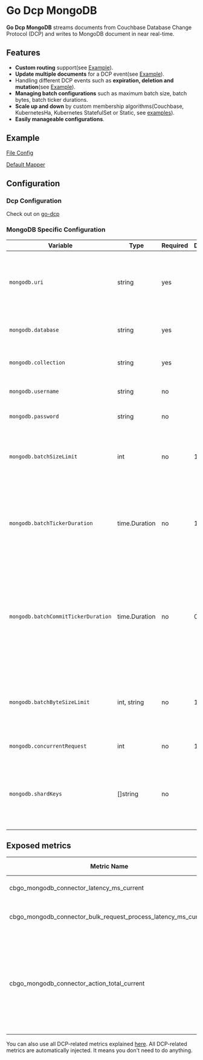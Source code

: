 # Go Dcp MongoDB

**Go Dcp MongoDB** streams documents from Couchbase Database Change Protocol (DCP) and writes to
MongoDB document in near real-time.

## Features

* **Custom routing** support(see [Example](#example)).
* **Update multiple documents** for a DCP event(see [Example](#example)).
* Handling different DCP events such as **expiration, deletion and mutation**(see [Example](#example)).
* **Managing batch configurations** such as maximum batch size, batch bytes, batch ticker durations.
* **Scale up and down** by custom membership algorithms(Couchbase, KubernetesHa, Kubernetes StatefulSet or
  Static, see [examples](https://github.com/Trendyol/go-dcp#examples)).
* **Easily manageable configurations**.

## Example

[File Config](example/simple/main.go)

[Default Mapper](example/default-mapper/main.go)

## Configuration

### Dcp Configuration

Check out on [go-dcp](https://github.com/Trendyol/go-dcp#configuration)

### MongoDB Specific Configuration

| Variable                            | Type              | Required | Default | Description                                                                                                                                                  |                                                           
|-------------------------------------|-------------------|----------|---------|--------------------------------------------------------------------------------------------------------------------------------------------------------------|
| `mongodb.uri`                       | string            | yes      |         | Defines which Couchbase collection events will be written to which collection.                                                                               |
| `mongodb.database`                  | string            | yes      |         | Defines MongoDB database name.                                                                                                                               |
| `mongodb.collection`                | string            | yes      |         | Defines MongoDB collection name.                                                                                                                             |
| `mongodb.username`                  | string            | no       |         | The username of MongoDB.                                                                                                                                     |
| `mongodb.password`                  | string            | no       |         | The password of MongoDB.                                                                                                                                     |                                                                                                                          |
| `mongodb.batchSizeLimit`            | int               | no       | 1000    | Maximum message count for batch, if exceed flush will be triggered.                                                                                          |
| `mongodb.batchTickerDuration`       | time.Duration     | no       | 10s     | Batch is being flushed automatically at specific time intervals for long waiting messages in batch.                                                          |
| `mongodb.batchCommitTickerDuration` | time.Duration     | no       | 0s      | Configures checkpoint offset save time, By default, after batch flushing, the offsets are updated immediately, this period can be increased for performance. |
| `mongodb.batchByteSizeLimit`        | int, string       | no       | 10mb    | Maximum size(byte) for batch, if exceed flush will be triggered. `10mb` is default.                                                                          |
| `mongodb.concurrentRequest`         | int               | no       | 1       | Concurrent bulk request count.                                                                                                                               |
| `mongodb.shardKeys`                 | []string          | no       |         | List of shard key paths from document for MongoDB sharded clusters. Used in query filters.                                                                   |

## Exposed metrics

| Metric Name                                                      | Description                   | Labels                                                                                                                                                                             | Value Type |
|------------------------------------------------------------------|-------------------------------|------------------------------------------------------------------------------------------------------------------------------------------------------------------------------------|------------|
| cbgo_mongodb_connector_latency_ms_current                        | Time to adding to the batch.  | N/A                                                                                                                                                                                | Gauge      |
| cbgo_mongodb_connector_bulk_request_process_latency_ms_current   | Time to process bulk request. | N/A                                                                                                                                                                                | Gauge      |
| cbgo_mongodb_connector_action_total_current                      | Count mongodb actions         | `action_type`: Type of action (e.g., `delete`) `result`: Result of the action (e.g., `success`, `error`)  `database_name`: The name of the database to which the action is applied | Counter    |

You can also use all DCP-related metrics explained [here](https://github.com/Trendyol/go-dcp#exposed-metrics).
All DCP-related metrics are automatically injected. It means you don't need to do anything.